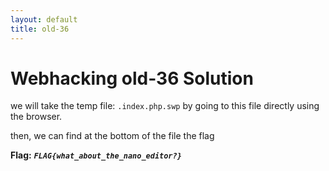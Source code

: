 ```yaml
---
layout: default
title: old-36
---
```


# Webhacking old-36 Solution


we will take the temp file: `.index.php.swp` by going to this file directly using the browser.

then, we can find at the bottom of the file the flag


**Flag:** ***`FLAG{what_about_the_nano_editor?}`*** 
